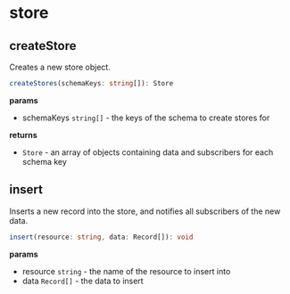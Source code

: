 # store

## createStore

Creates a new store object.

```ts
createStores(schemaKeys: string[]): Store
```

**params**

- schemaKeys `string[]` - the keys of the schema to create stores for

**returns**

- `Store` - an array of objects containing data and subscribers for each schema key

## insert

Inserts a new record into the store, and notifies all subscribers of the new data.

```ts
insert(resource: string, data: Record[]): void
```

**params**

- resource `string` - the name of the resource to insert into
- data `Record[]` - the data to insert
